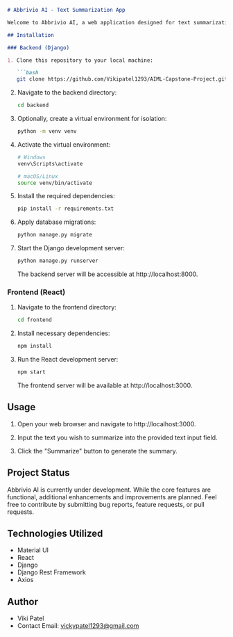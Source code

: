 ```markdown
# Abbrivio AI - Text Summarization App

Welcome to Abbrivio AI, a web application designed for text summarization. Built using React for the frontend and Django with Django Rest Framework for the backend, Abbrivio AI simplifies the process of condensing lengthy text into concise summaries.

## Installation

### Backend (Django)

1. Clone this repository to your local machine:

   ```bash
   git clone https://github.com/Vikipatel1293/AIML-Capstone-Project.git
   ```

2. Navigate to the backend directory:

   ```bash
   cd backend
   ```

3. Optionally, create a virtual environment for isolation:

   ```bash
   python -m venv venv
   ```

4. Activate the virtual environment:

   ```bash
   # Windows
   venv\Scripts\activate

   # macOS/Linux
   source venv/bin/activate
   ```

5. Install the required dependencies:

   ```bash
   pip install -r requirements.txt
   ```

6. Apply database migrations:

   ```bash
   python manage.py migrate
   ```

7. Start the Django development server:

   ```bash
   python manage.py runserver
   ```

   The backend server will be accessible at http://localhost:8000.

### Frontend (React)

1. Navigate to the frontend directory:

   ```bash
   cd frontend
   ```

2. Install necessary dependencies:

   ```bash
   npm install
   ```

3. Run the React development server:

   ```bash
   npm start
   ```

   The frontend server will be available at http://localhost:3000.

## Usage

1. Open your web browser and navigate to http://localhost:3000.

2. Input the text you wish to summarize into the provided text input field.

3. Click the "Summarize" button to generate the summary.

## Project Status

Abbrivio AI is currently under development. While the core features are functional, additional enhancements and improvements are planned. Feel free to contribute by submitting bug reports, feature requests, or pull requests.

## Technologies Utilized

- Material UI
- React
- Django
- Django Rest Framework
- Axios

## Author

- Viki Patel
- Contact Email: vickypatel1293@gmail.com

```
```